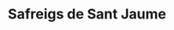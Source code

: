 ---
title: "Safreigs de Sant Jaume"
url: /horta-davinyo/safreigs-de-sant-jaume/
shop: lavandería
---